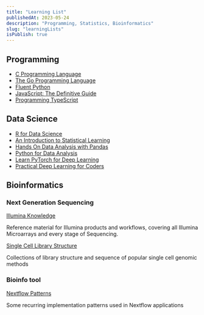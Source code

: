 ```yaml
---
title: "Learning List"
publishedAt: 2023-05-24
description: "Programming, Statistics, Bioinformatics"
slug: "learningLists"
isPublish: true
---
```


## Programming

- [C Programming Language](https://s3-us-west-2.amazonaws.com/belllabs-microsite-dritchie/cbook/index.html)
- [The Go Programming Language](https://www.gopl.io/)
- [Fluent Python](https://www.fluentpython.com/)
- [JavaScript: The Definitive Guide](https://davidflanagan.com/)
- [Programming TypeScript](https://www.oreilly.com/library/view/programming-typescript/9781492037644/)

## Data Science

- [R for Data Science](https://r4ds.had.co.nz/)
- [An Introduction to Statistical Learning](https://www.statlearning.com/)
- [Hands On Data Analysis with Pandas](https://github.com/stefmolin/Hands-On-Data-Analysis-with-Pandas-2nd-edition)
- [Python for Data Analysis](https://wesmckinney.com/book/)
- [Learn PyTorch for Deep Learning](https://www.learnpytorch.io/)
- [Practical Deep Learning for Coders](https://course.fast.ai/Resources/book.html)

## Bioinformatics

### Next Generation Sequencing

[Illumina Knowledge](https://knowledge.illumina.com/)

Reference material for Illumina products and workflows, covering all Illumina Microarrays and every stage of Sequencing.

[Single Cell Library Structure](https://github.com/Teichlab/scg_lib_structs)

Collections of library structure and sequence of popular single cell genomic methods

### Bioinfo tool

[Nextflow Patterns](https://nextflow-io.github.io/patterns/)

Some recurring implementation patterns used in Nextflow applications
